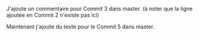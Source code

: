 
J'ajoute un commentaire pour Commit 3 dans master.
(à noter que la ligne ajoutée en Commit 2 n'existe pas ici)

Maintenant j'ajoute du texte pour le Commit 5 dans master.
